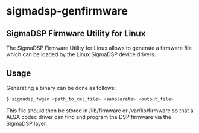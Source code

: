# sigmadsp-genfirmware

## SigmaDSP Firmware Utility for Linux

The SigmaDSP Firmware Utility for Linux allows to generate a firmware file which can be loaded by the Linux SigmaDSP device drivers.

## Usage

Generating a binary can be done as follows:

```sh
$ sigmadsp_fwgen <path_to_xml_file> <samplerate> <output_file>
```

This file should then be stored in /lib/firmware or /var/lib/firmware so that a ALSA codec driver can find and program the DSP firmware via the SigmaDSP layer.
